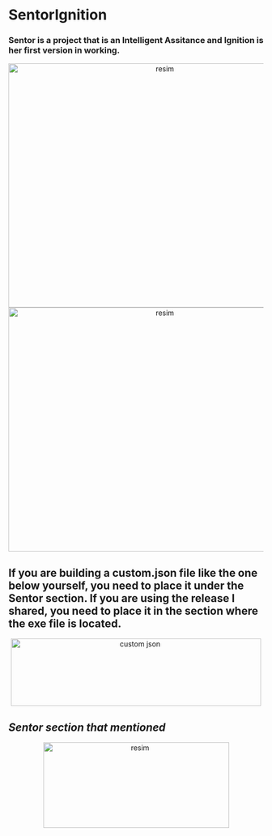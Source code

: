 # SentorIgnition
### Sentor is a project that is an Intelligent Assitance and Ignition is her first version in working.
<p align="center">
  <img width="602" height="482" alt="resim" src="https://github.com/user-attachments/assets/79fa6e90-25be-4864-b3bc-eb79c1af93d0" />
  <img width="602" height="482" alt="resim" src="https://github.com/user-attachments/assets/03919a2d-c4c2-4ee1-b86a-e85b1e9119f6" />
</p>

## If you are building a custom.json file like the one below yourself, you need to place it under the Sentor section. If you are using the release I shared, you need to place it in the section where the exe file is located.
<p align="center">
  <img width="494" height="133" alt="custom json" src="https://github.com/user-attachments/assets/a6d83eda-35b2-45af-b83d-f1a7fbe2a5ab" />
</p>

## _Sentor section that mentioned_
<p align="center">
  <img width="367" height="169" alt="resim" src="https://github.com/user-attachments/assets/ee31789e-c585-4300-950c-6a2c0f16af37" />
</p>
